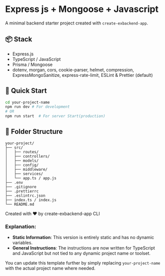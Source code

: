 # Express js + Mongoose + Javascript

A minimal backend starter project created with `create-exbackend-app`.

## 📦 Stack
- Express.js
- TypeScript / JavaScript
- Prisma / Mongoose
- dotenv, morgan, cors, cookie-parser, helmet, compression, ExpressMongoSanitize, express-rate-limit, ESLint &  Prettier (default)

## 🚀 Quick Start

```bash
cd your-project-name
npm run dev # For development
# OR
npm run start  # For server Start(production)

```
## 🧱 Folder Structure

```
your-project/
├── src/
│   ├── routes/
│   ├── controllers/
│   ├── models/
│   ├── config/
│   ├── middleware/
│   ├── services/
│   └── app.ts / app.js
├── .env
├── .gitignore
├── .prettierrc
├── .eslintrc.json
├── index.ts / index.js
└── README.md
```

Created with ❤️ by create-exbackend-app CLI
### Explanation:
- **Static Information**: This version is entirely static and has no dynamic variables.
- **General Instructions**: The instructions are now written for TypeScript and JavaScript but not tied to any dynamic project name or toolset.

You can update this template further by simply replacing `your-project-name` with the actual project name where needed.
